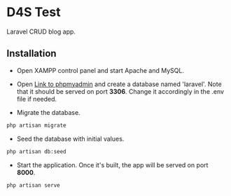 # D4S Test

Laravel CRUD blog app.

## Installation

- Open XAMPP control panel and start Apache and MySQL.

- Open [Link to phpmyadmin](http://localhost/phpmyadmin) and create a database named 'laravel'. Note that it should be served on port **3306**. Change it accordingly in the .env file if needed.

- Migrate the database.

```bash
php artisan migrate
```

- Seed the database with initial values.

```bash
php artisan db:seed
```

- Start the application. Once it's built, the app will be served on port **8000**.

```bash
php artisan serve
```